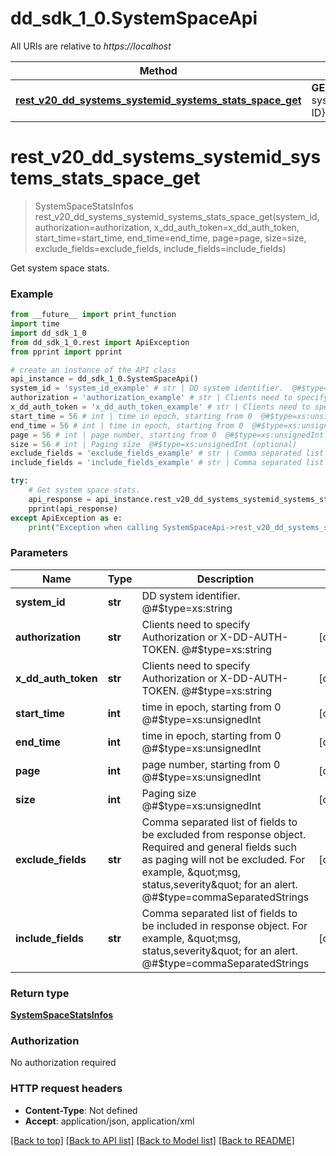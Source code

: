 # dd_sdk_1_0.SystemSpaceApi

All URIs are relative to *https://localhost*

Method | HTTP request | Description
------------- | ------------- | -------------
[**rest_v20_dd_systems_systemid_systems_stats_space_get**](SystemSpaceApi.md#rest_v20_dd_systems_systemid_systems_stats_space_get) | **GET** /rest/v2.0/dd-systems/{SYSTEM-ID}/systems/stats/space | Get system space stats.


# **rest_v20_dd_systems_systemid_systems_stats_space_get**
> SystemSpaceStatsInfos rest_v20_dd_systems_systemid_systems_stats_space_get(system_id, authorization=authorization, x_dd_auth_token=x_dd_auth_token, start_time=start_time, end_time=end_time, page=page, size=size, exclude_fields=exclude_fields, include_fields=include_fields)

Get system space stats.

### Example
```python
from __future__ import print_function
import time
import dd_sdk_1_0
from dd_sdk_1_0.rest import ApiException
from pprint import pprint

# create an instance of the API class
api_instance = dd_sdk_1_0.SystemSpaceApi()
system_id = 'system_id_example' # str | DD system identifier.  @#$type=xs:string
authorization = 'authorization_example' # str | Clients need to specify Authorization or X-DD-AUTH-TOKEN.  @#$type=xs:string (optional)
x_dd_auth_token = 'x_dd_auth_token_example' # str | Clients need to specify Authorization or X-DD-AUTH-TOKEN.  @#$type=xs:string (optional)
start_time = 56 # int | time in epoch, starting from 0  @#$type=xs:unsignedInt (optional)
end_time = 56 # int | time in epoch, starting from 0  @#$type=xs:unsignedInt (optional)
page = 56 # int | page number, starting from 0  @#$type=xs:unsignedInt (optional)
size = 56 # int | Paging size  @#$type=xs:unsignedInt (optional)
exclude_fields = 'exclude_fields_example' # str | Comma separated list of fields to be excluded from response object. Required and general fields such as paging will not be excluded. For example, \"msg, status,severity\" for an alert.  @#$type=commaSeparatedStrings (optional)
include_fields = 'include_fields_example' # str | Comma separated list of fields to be included in response object. For example, \"msg, status,severity\" for an alert.  @#$type=commaSeparatedStrings (optional)

try:
    # Get system space stats.
    api_response = api_instance.rest_v20_dd_systems_systemid_systems_stats_space_get(system_id, authorization=authorization, x_dd_auth_token=x_dd_auth_token, start_time=start_time, end_time=end_time, page=page, size=size, exclude_fields=exclude_fields, include_fields=include_fields)
    pprint(api_response)
except ApiException as e:
    print("Exception when calling SystemSpaceApi->rest_v20_dd_systems_systemid_systems_stats_space_get: %s\n" % e)
```

### Parameters

Name | Type | Description  | Notes
------------- | ------------- | ------------- | -------------
 **system_id** | **str**| DD system identifier.  @#$type&#x3D;xs:string | 
 **authorization** | **str**| Clients need to specify Authorization or X-DD-AUTH-TOKEN.  @#$type&#x3D;xs:string | [optional] 
 **x_dd_auth_token** | **str**| Clients need to specify Authorization or X-DD-AUTH-TOKEN.  @#$type&#x3D;xs:string | [optional] 
 **start_time** | **int**| time in epoch, starting from 0  @#$type&#x3D;xs:unsignedInt | [optional] 
 **end_time** | **int**| time in epoch, starting from 0  @#$type&#x3D;xs:unsignedInt | [optional] 
 **page** | **int**| page number, starting from 0  @#$type&#x3D;xs:unsignedInt | [optional] 
 **size** | **int**| Paging size  @#$type&#x3D;xs:unsignedInt | [optional] 
 **exclude_fields** | **str**| Comma separated list of fields to be excluded from response object. Required and general fields such as paging will not be excluded. For example, \&quot;msg, status,severity\&quot; for an alert.  @#$type&#x3D;commaSeparatedStrings | [optional] 
 **include_fields** | **str**| Comma separated list of fields to be included in response object. For example, \&quot;msg, status,severity\&quot; for an alert.  @#$type&#x3D;commaSeparatedStrings | [optional] 

### Return type

[**SystemSpaceStatsInfos**](SystemSpaceStatsInfos.md)

### Authorization

No authorization required

### HTTP request headers

 - **Content-Type**: Not defined
 - **Accept**: application/json, application/xml

[[Back to top]](#) [[Back to API list]](../README.md#documentation-for-api-endpoints) [[Back to Model list]](../README.md#documentation-for-models) [[Back to README]](../README.md)


